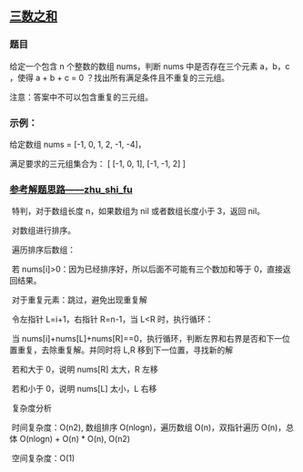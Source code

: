 ## [三数之和](https://leetcode-cn.com/problems/3sum/)
### 题目

给定一个包含 n 个整数的数组 nums，判断 nums 中是否存在三个元素 a，b，c ，使得 a + b + c = 0 ？找出所有满足条件且不重复的三元组。

注意：答案中不可以包含重复的三元组。



### 示例：

给定数组 nums = [-1, 0, 1, 2, -1, -4]，

满足要求的三元组集合为：
[
  [-1, 0, 1],
  [-1, -1, 2]
]

### [参考解题思路——zhu_shi_fu](https://leetcode-cn.com/problems/3sum/solution/pai-xu-shuang-zhi-zhen-zhu-xing-jie-shi-python3-by/)

​    特判，对于数组长度 n，如果数组为 nil 或者数组长度小于 3，返回 nil。

​    对数组进行排序。

​    遍历排序后数组：

​        若 nums[i]>0：因为已经排序好，所以后面不可能有三个数加和等于 0，直接返回结果。

​        对于重复元素：跳过，避免出现重复解

​        令左指针 L=i+1，右指针 R=n-1，当 L<R 时，执行循环：

​            当 nums[i]+nums[L]+nums[R]==0，执行循环，判断左界和右界是否和下一位置重复，去除重复解。并同时将 L,R 移到下一位置，寻找新的解

​            若和大于 0，说明 nums[R] 太大，R 左移

​            若和小于 0，说明 nums[L] 太小，L 右移

​    复杂度分析

​        时间复杂度：O(n2), 数组排序 O(nlogn)，遍历数组 O(n)，双指针遍历 O(n)，总体 O(nlogn) + O(n) * O(n), O(n2)

​        空间复杂度：O(1)